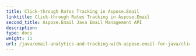 ```yaml
---
title: Click-through Rates Tracking in Aspose.Email
linktitle: Click-through Rates Tracking in Aspose.Email
second_title: Aspose.Email Java Email Management API
description: 
type: docs
weight: 11
url: /java/email-analytics-and-tracking-with-aspose.email-for-java/click-through-rates-tracking/
---
```

